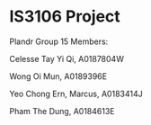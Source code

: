 # IS3106 Project 
Plandr
Group 15 Members:

Celesse Tay Yi Qi, A0187804W

Wong Oi Mun, A0189396E

Yeo Chong Ern, Marcus, A0183414J

Pham The Dung, A0184613E
